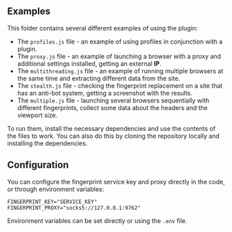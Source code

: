 ## Examples

This folder contains several different examples of using the plugin:

- The `profiles.js` file - an example of using profiles in conjunction with a plugin.
- The `proxy.js` file - an example of launching a browser with a proxy and additional settings installed, getting an external **IP**.
- The `multithreading.js` file - an example of running multiple browsers at the same time and extracting different data from the site.
- The `stealth.js` file - checking the fingerprint replacement on a site that has an anti-bot system, getting a screenshot with the results.
- The `multiple.js` file - launching several browsers sequentially with different fingerprints, collect some data about the headers and the viewport size.

To run them, install the necessary dependencies and use the contents of the files to work.
You can also do this by cloning the repository locally and installing the dependencies.

## Configuration

You can configure the fingerprint service key and proxy directly in the code, or through environment variables:

```shell
FINGERPRINT_KEY="SERVICE_KEY"
FINGERPRINT_PROXY="socks5://127.0.0.1:9762"
```

Environment variables can be set directly or using the `.env` file.
